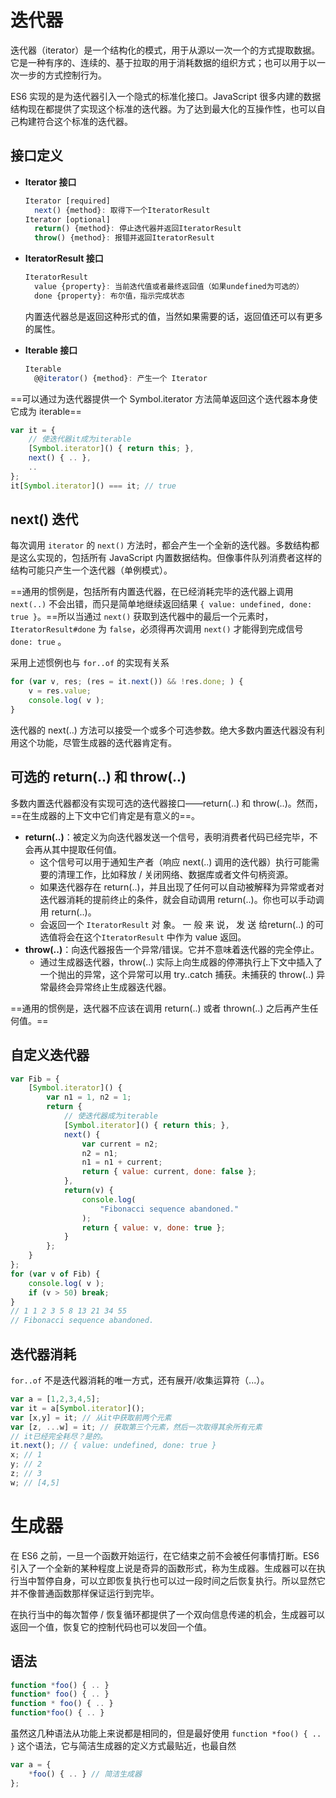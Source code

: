 # 迭代器

迭代器（iterator）是一个结构化的模式，用于从源以一次一个的方式提取数据。它是一种有序的、连续的、基于拉取的用于消耗数据的组织方式；也可以用于以一次一步的方式控制行为。

ES6 实现的是为迭代器引入一个隐式的标准化接口。JavaScript 很多内建的数据结构现在都提供了实现这个标准的迭代器。为了达到最大化的互操作性，也可以自己构建符合这个标准的迭代器。

## 接口定义

- **Iterator 接口**

  ```javascript
  Iterator [required]
  	next() {method}: 取得下一个IteratorResult
  Iterator [optional] 
  	return() {method}: 停止迭代器并返回IteratorResult 
  	throw() {method}: 报错并返回IteratorResult
  ```

- **IteratorResult 接口**

  ```javascript
  IteratorResult 
  	value {property}: 当前迭代值或者最终返回值（如果undefined为可选的）
  	done {property}: 布尔值，指示完成状态
  ```

  内置迭代器总是返回这种形式的值，当然如果需要的话，返回值还可以有更多的属性。

- **Iterable 接口**

  ```javascript
  Iterable 
  	@@iterator() {method}: 产生一个 Iterator
  ```

==可以通过为迭代器提供一个 Symbol.iterator 方法简单返回这个迭代器本身使它成为 iterable==

```javascript
var it = { 
    // 使迭代器it成为iterable 
    [Symbol.iterator]() { return this; }, 
    next() { .. }, 
    .. 
}; 
it[Symbol.iterator]() === it; // true
```

## next() 迭代

每次调用 `iterator` 的 `next()` 方法时，都会产生一个全新的迭代器。多数结构都是这么实现的，包括所有 JavaScript 内置数据结构。但像事件队列消费者这样的结构可能只产生一个迭代器（单例模式）。

==通用的惯例是，包括所有内置迭代器，在已经消耗完毕的迭代器上调用 `next(..)` 不会出错，而只是简单地继续返回结果 `{ value: undefined, done: true }`。==所以当通过 `next()` 获取到迭代器中的最后一个元素时，`IteratorResult#done` 为 `false`，必须得再次调用 `next()` 才能得到完成信号 `done: true` 。

采用上述惯例也与 `for..of` 的实现有关系

```javascript
for (var v, res; (res = it.next()) && !res.done; ) { 
    v = res.value; 
    console.log( v ); 
}
```

迭代器的 next(..) 方法可以接受一个或多个可选参数。绝大多数内置迭代器没有利用这个功能，尽管生成器的迭代器肯定有。

## 可选的 return(..) 和 throw(..)

多数内置迭代器都没有实现可选的迭代器接口——return(..) 和 throw(..)。然而，==在生成器的上下文中它们肯定是有意义的==。

- **return(..)**：被定义为向迭代器发送一个信号，表明消费者代码已经完毕，不会再从其中提取任何值。
  - 这个信号可以用于通知生产者（响应 next(..) 调用的迭代器）执行可能需要的清理工作，比如释放 / 关闭网络、数据库或者文件句柄资源。
  - 如果迭代器存在 return(..)，并且出现了任何可以自动被解释为异常或者对迭代器消耗的提前终止的条件，就会自动调用 return(..)。你也可以手动调用 return(..)。
  - 会返回一个 `IteratorResult` 对 象。 一 般 来 说， 发 送 给return(..) 的可选值将会在这个`IteratorResult` 中作为 value 返回。
- **throw(..)**：向迭代器报告一个异常/错误。它并不意味着迭代器的完全停止。
  - 通过生成器迭代器，throw(..) 实际上向生成器的停滞执行上下文中插入了一个抛出的异常，这个异常可以用 try..catch 捕获。未捕获的 throw(..) 异常最终会异常终止生成器迭代器。

==通用的惯例是，迭代器不应该在调用 return(..) 或者 thrown(..) 之后再产生任何值。==

## 自定义迭代器

```javascript
var Fib = { 
    [Symbol.iterator]() { 
        var n1 = 1, n2 = 1; 
        return { 
            // 使迭代器成为iterable 
            [Symbol.iterator]() { return this; }, 
            next() { 
                var current = n2; 
                n2 = n1; 
                n1 = n1 + current; 
                return { value: current, done: false }; 
            }, 
            return(v) { 
                console.log( 
                    "Fibonacci sequence abandoned." 
                ); 
                return { value: v, done: true }; 
            } 
        }; 
    } 
}; 
for (var v of Fib) { 
    console.log( v ); 
    if (v > 50) break; 
} 
// 1 1 2 3 5 8 13 21 34 55 
// Fibonacci sequence abandoned.
```

## 迭代器消耗

`for..of` 不是迭代器消耗的唯一方式，还有展开/收集运算符（...）。

```javascript
var a = [1,2,3,4,5];
var it = a[Symbol.iterator](); 
var [x,y] = it; // 从it中获取前两个元素
var [z, ...w] = it; // 获取第三个元素，然后一次取得其余所有元素
// it已经完全耗尽？是的。
it.next(); // { value: undefined, done: true } 
x; // 1 
y; // 2 
z; // 3 
w; // [4,5]
```

# 生成器

在 ES6 之前，一旦一个函数开始运行，在它结束之前不会被任何事情打断。ES6 引入了一个全新的某种程度上说是奇异的函数形式，称为生成器。生成器可以在执行当中暂停自身，可以立即恢复执行也可以过一段时间之后恢复执行。所以显然它并不像普通函数那样保证运行到完毕。

在执行当中的每次暂停 / 恢复循环都提供了一个双向信息传递的机会，生成器可以返回一个值，恢复它的控制代码也可以发回一个值。

## 语法

```javascript
function *foo() { .. } 
function* foo() { .. } 
function * foo() { .. } 
function*foo() { .. } 
```

虽然这几种语法从功能上来说都是相同的，但是最好使用 `function *foo() { .. }` 这个语法，它与简洁生成器的定义方式最贴近，也最自然

```javascript
var a = { 
    *foo() { .. } // 简洁生成器
};
```

